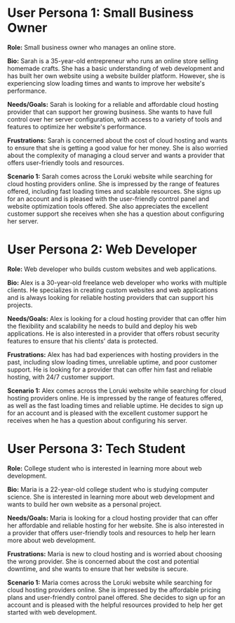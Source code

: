 # User Persona 1: Small Business Owner

**Role:** Small business owner who manages an online store.

**Bio:** Sarah is a 35-year-old entrepreneur who runs an online store selling
homemade crafts. She has a basic understanding of web development and has built
her own website using a website builder platform. However, she is experiencing
slow loading times and wants to improve her website's performance.

**Needs/Goals:** Sarah is looking for a reliable and affordable cloud hosting
provider that can support her growing business. She wants to have full control
over her server configuration, with access to a variety of tools and features to
optimize her website's performance.

**Frustrations:** Sarah is concerned about the cost of cloud hosting and wants
to ensure that she is getting a good value for her money. She is also worried
about the complexity of managing a cloud server and wants a provider that offers
user-friendly tools and resources.

**Scenario 1:** Sarah comes across the Loruki website while searching for cloud
hosting providers online. She is impressed by the range of features offered,
including fast loading times and scalable resources. She signs up for an account
and is pleased with the user-friendly control panel and website optimization
tools offered. She also appreciates the excellent customer support she receives
when she has a question about configuring her server.

# User Persona 2: Web Developer

**Role:** Web developer who builds custom websites and web applications.

**Bio:** Alex is a 30-year-old freelance web developer who works with multiple
clients. He specializes in creating custom websites and web applications and is
always looking for reliable hosting providers that can support his projects.

**Needs/Goals:** Alex is looking for a cloud hosting provider that can offer him
the flexibility and scalability he needs to build and deploy his web
applications. He is also interested in a provider that offers robust security
features to ensure that his clients' data is protected.

**Frustrations:** Alex has had bad experiences with hosting providers in the
past, including slow loading times, unreliable uptime, and poor customer
support. He is looking for a provider that can offer him fast and reliable
hosting, with 24/7 customer support.

**Scenario 1:** Alex comes across the Loruki website while searching for cloud
hosting providers online. He is impressed by the range of features offered, as
well as the fast loading times and reliable uptime. He decides to sign up for an
account and is pleased with the excellent customer support he receives when he
has a question about configuring his server.

# User Persona 3: Tech Student

**Role:** College student who is interested in learning more about web
development.

**Bio:** Maria is a 22-year-old college student who is studying computer
science. She is interested in learning more about web development and wants to
build her own website as a personal project.

**Needs/Goals:** Maria is looking for a cloud hosting provider that can offer
her affordable and reliable hosting for her website. She is also interested in a
provider that offers user-friendly tools and resources to help her learn more
about web development.

**Frustrations:** Maria is new to cloud hosting and is worried about choosing
the wrong provider. She is concerned about the cost and potential downtime, and
she wants to ensure that her website is secure.

**Scenario 1:** Maria comes across the Loruki website while searching for cloud
hosting providers online. She is impressed by the affordable pricing plans and
user-friendly control panel offered. She decides to sign up for an account and
is pleased with the helpful resources provided to help her get started with web
development.

